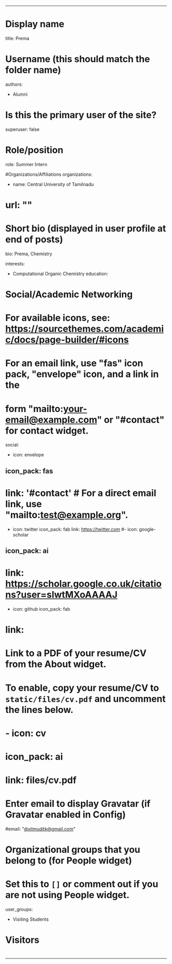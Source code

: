 
---
# Display name
title: Prema

# Username (this should match the folder name)
authors:
- Alumni 

# Is this the primary user of the site?
superuser: false

# Role/position
role: Summer Intern

#Organizations/Affiliations
organizations: 
- name: Central University of Tamilnadu
#  url: ""

# Short bio (displayed in user profile at end of posts)
bio:  Prema, Chemistry

interests:
- Computational Organic Chemistry 
education: 
  
# Social/Academic Networking
# For available icons, see: https://sourcethemes.com/academic/docs/page-builder/#icons
#   For an email link, use "fas" icon pack, "envelope" icon, and a link in the
#   form "mailto:your-email@example.com" or "#contact" for contact widget.
social:
- icon: envelope
##  icon_pack: fas
#  link: '#contact'  # For a direct email link, use "mailto:test@example.org".
- icon: twitter
  icon_pack: fab
  link: https://twitter.com
#- icon: google-scholar
##  icon_pack: ai
#  link: https://scholar.google.co.uk/citations?user=sIwtMXoAAAAJ
- icon: github
  icon_pack: fab
#  link: 
# Link to a PDF of your resume/CV from the About widget.
# To enable, copy your resume/CV to `static/files/cv.pdf` and uncomment the lines below.
# - icon: cv
#   icon_pack: ai
#   link: files/cv.pdf

# Enter email to display Gravatar (if Gravatar enabled in Config)
#email: "dixitmuditk@gmail.com"

# Organizational groups that you belong to (for People widget)
#   Set this to `[]` or comment out if you are not using People widget.
user_groups:
- Visiting Students


# Visitors

#
---
